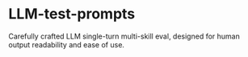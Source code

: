 # LLM-test-prompts
Carefully crafted LLM single-turn multi-skill eval, designed for human output readability and ease of use. 
